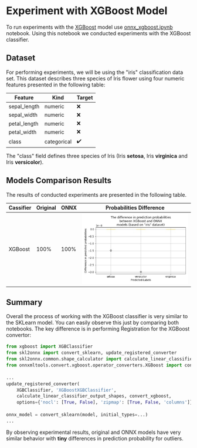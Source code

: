 # Experiment with XGBoost Model

To run experiments with the [XGBoost](https://xgboost.readthedocs.io/en/latest/) model use [onnx_xgboost.ipynb](../onnx_xgboost.ipynb) notebook. Using this notebook we conducted experiments with the XGBoost classifier.

## Dataset

For performing experiments, we will be using the "iris" classification data set. This dataset describes three species of Iris flower using four numeric features presented in the following table:

| Feature      | Kind        | Target             |
| -------------| ----------- | ------------------ |
| sepal_length | numeric     | :x:                |
| sepal_width  | numeric     | :x:                |
| petal_length | numeric     | :x:                |
| petal_width  | numeric     | :x:                |
| class        | categorical | :heavy_check_mark: |

The "class" field defines three species of Iris (Iris **setosa**, Iris **virginica** and Iris **versicolor**).

## Models Comparison Results

The results of conducted experiments are presented in the following table.

| Cassifier               | Original | ONNX | Probabilities Difference                 |
| ----------------------- | -------- | ---- | ---------------------------------------- |
| XGBoost                 | 100%     | 100% | ![diff_xgboost](images/diff_xgboost.jpg) |

## Summary

Overall the process of working with the XGBoost classifier is very similar to the SKLearn model. You can easily observe this just by comparing both notebooks. The key difference is in performing Registration for the XGBoost convertor:

```Python
from xgboost import XGBClassifier
from skl2onnx import convert_sklearn, update_registered_converter
from skl2onnx.common.shape_calculator import calculate_linear_classifier_output_shapes
from onnxmltools.convert.xgboost.operator_converters.XGBoost import convert_xgboost

...
update_registered_converter(
    XGBClassifier, 'XGBoostXGBClassifier',
    calculate_linear_classifier_output_shapes, convert_xgboost,
    options={'nocl': [True, False], 'zipmap': [True, False, 'columns']})

onnx_model = convert_sklearn(model, initial_types=...)    
...
```

By observing experimental results, original and ONNX models have very similar behavior with **tiny** differences in prediction probability for outliers.
